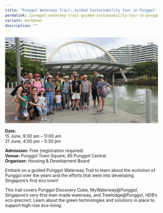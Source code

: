 ```yaml
---
title: "Punggol Waterway Trail: Guided Sustainability Tour in Punggol"
permalink: /punggol-waterway-trail-guided-sustainability-tour-in-punggol/
variant: markdown
description: ""
---
```

![Group photo of participants](/images/Tours/HDB_Eco_Trail_Punggol.jpg)

**Date:** <br>
15 June, 9:30 am – 11:00 am <br>
21 June, 4:00 pm – 5:30 pm <br>

**Admission:** Free (registration required)<br>
**Venue:** Punggol Town Square, 85 Punggol Central <br>
**Organiser:** Housing &amp; Development Board 

Embark on a guided Punggol Waterway Trail  to learn about the evolution of Punggol over the years and the efforts that went into developing Singapore’s first eco town!  

This trail covers Punggol Discovery Cube, MyWaterway@Punggol, Singapore’s very first man-made waterway, and Treelodge@Punggol, HDB’s eco-precinct. Learn about the green technologies and solutions in place to support high-rise eco-living.  

<a class="btn-link" target="_blank" href="https://www.hdb.gov.sg/community/practising-ecoliving/eco-trails">
	<img src="/images/gogreensg_website-32.png">
</a>

<style>
	.btn-link {
		display: none;
	}
	a.btn-link[target="_blank"]:after {
	display: none;
}
	.btn-link > img {
		width: 100%;
	}
	
</style>